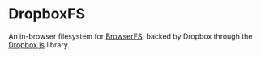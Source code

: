 # DropboxFS

An in-browser filesystem for [BrowserFS], backed by Dropbox through the [Dropbox.js] library.

[browserfs]: https://github.com/jvilk/BrowserFS
[dropbox.js]: https://github.com/dropbox/dropbox-js
